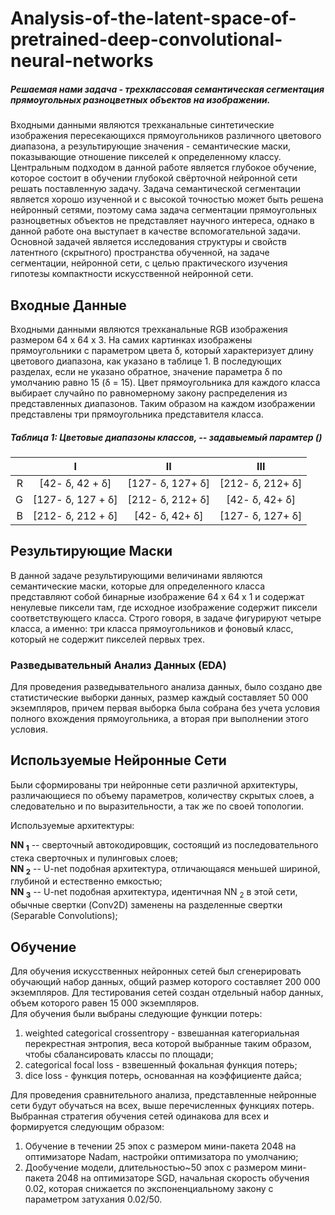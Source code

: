 # Analysis-of-the-latent-space-of-pretrained-deep-convolutional-neural-networks
##### Решаемая нами задача - трехклассовая семантическая сегментация прямоугольных разноцветных объектов на изображении.
Входными данными являются трехканальные синтетические изображения пересекающихся прямоугольников различного цветового диапазона, а результирующие значения - семантические маски, показывающие отношение пикселей к определенному классу. Центральным подходом в данной работе является глубокое обучение, которое состоит в обучении глубокой свёрточной нейронной сети решать поставленную задачу. 
Задача семантической сегментации является хорошо изученной и с высокой точностью может быть решена нейронный сетями, поэтому сама задача сегментации прямоугольных разноцветных объектов не представляет научного интереса, однако в данной работе она выступает в качестве вспомогательной задачи.
Основной задачей является исследования структуры и свойств латентного (скрытного) пространства обученной, на задаче сегментации, нейронной сети, с целью практического изучения гипотезы компактности искусственной нейронной сети.

## Входные Данные
Входными данными являются трехканальные RGB изображения размером 64 х 64 х 3. На самих картинках изображены прямоугольники с параметром цвета &delta;, который характеризует длину цветового диапазона, как указано в таблице 1. В последующих разделах, если не указано обратное, значение параметра &delta; по умолчанию равно 15 (&delta; = 15). Цвет прямоугольника для каждого класса выбирает случайно по равномерному закону распределения из представленных диапазонов. Таким образом на каждом изображении представлены три прямоугольника представителя класса. 
##### Таблица 1: Цветовые диапазоны классов, -- задавыемый парамтер ()   
|               |       I       |          II        |  III        | 
|--------------:| :-----------: |:------------------:| :----------:|
|       R       | [42- &delta;, 42 + &delta;]  | [127- &delta;, 127+ &delta;]       | [212- &delta;, 212+ &delta;]|
|       G       | [127- &delta;, 127 + &delta;]  | [212- &delta;, 212+ &delta;]       | [42- &delta;, 42+ &delta;]|
|       B       | [212- &delta;, 212 + &delta;]  | [42- &delta;, 42+ &delta;]       | [127- &delta;, 127+ &delta;]|

## Результирующие Маски 
В данной задаче результирующими величинами являются семантические маски, которые для определенного класса представляют собой бинарные изображение 64 х 64 х 1 и содержат ненулевые пиксели там, где исходное изображение содержит пиксели соответствующего класса.  Строго говоря, в задаче фигурируют четыре класса, а именно: три класса прямоугольников и фоновый класс, который не содержит пикселей первых трех. 
### Разведывательный Анализ Данных (EDA)
Для проведения разведывательного анализа данных, было создано две статистические выборки данных, размер каждый составляет 50 000 экземпляров, причем первая выборка была собрана без учета условия полного вхождения прямоугольника, а вторая при выполнении этого условия.

## Используемые Нейронные Сети 
Были сформированы три нейронные сети различной архитектуры, различающиеся по объему параметров, количеству скрытых слоев, а следовательно и по выразительности, а так же по своей топологии.

Используемые архитектуры:

**NN <sub>1</sub>** -- сверточный автокодировщик, состоящий из последовательного стека сверточных и пулинговых слоев;  
**NN <sub>2</sub>** -- U-net подобная архитектура, отличающаяся меньшей шириной, глубиной и естественно емкостью;  
**NN <sub>3</sub>** -- U-net подобная архитектура, идентичная NN <sub>2</sub> в этой сети, обычные свертки (Conv2D) заменены на разделенные свертки (Separable Convolutions);

## Обучение 
Для обучения искусственных нейронных сетей был сгенерировать обучающий набор данных, общий размер которого составляет 200 000 экземпляров. Для тестирования сетей создан отдельный набор данных, объем которого равен 15 000 экземпляров.  
Для обучения были выбраны следующие функции потерь:  

1. weighted categorical crossentropy - взвешанная категориальная перекрестная энтропия, веса которой выбранные таким образом, чтобы сбалансировать классы по площади;
2. categorical focal loss - взвешенный фокальная функция потерь;  
3. dice loss - функция потерь, основанная на коэффициенте дайса;  

Для проведения сравнительного анализа, представленные нейронные сети будут обучаться на всех, выше перечисленных функциях потерь.   
Выбранная стратегия обучения сетей одинакова для всех и формируется следующим образом:
1. Обучение в течении 25 эпох с размером мини-пакета 2048 на оптимизаторе Nadam, настройки оптимизатора по умолчанию;  
2. Дообучение модели, длительностью~$50$ эпох с размером мини-пакета 2048 на оптимизаторе SGD, начальная скорость обучения 0.02, которая снижается по экспоненциальному закону с параметром затухания 0.02/50.  










